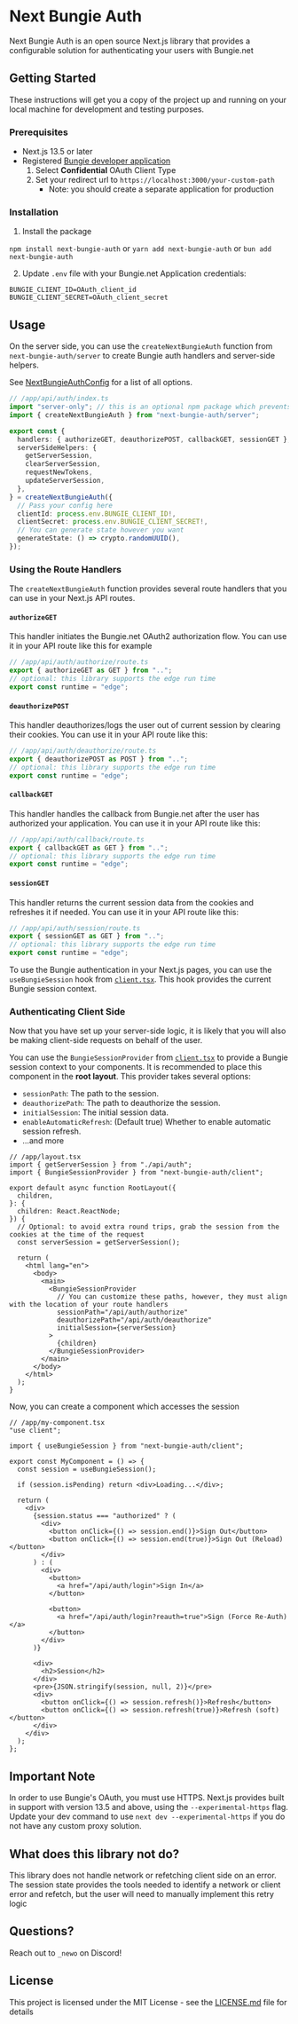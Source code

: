 # Next Bungie Auth

Next Bungie Auth is an open source Next.js library that provides a configurable solution for
authenticating your users with Bungie.net

## Getting Started

These instructions will get you a copy of the project up and running on your local machine for development and testing purposes.

### Prerequisites

- Next.js 13.5 or later
- Registered [Bungie developer application](https://www.bungie.net/en/Application)
  1.  Select **Confidential** OAuth Client Type
  2.  Set your redirect url to `https://localhost:3000/your-custom-path`
      - Note: you should create a separate application for production

### Installation

1. Install the package

`npm install next-bungie-auth` or `yarn add next-bungie-auth` or `bun add next-bungie-auth`

2. Update `.env` file with your Bungie.net Application credentials:

```env
BUNGIE_CLIENT_ID=OAuth_client_id
BUNGIE_CLIENT_SECRET=OAuth_client_secret
```

## Usage

On the server side, you can use the `createNextBungieAuth` function from `next-bungie-auth/server` to create Bungie auth handlers and server-side helpers.

See [NextBungieAuthConfig](`/src/types.ts`) for a list of all options.

```ts
// /app/api/auth/index.ts
import "server-only"; // this is an optional npm package which prevents your from accidentally importing server code on the client (npm install server-only)
import { createNextBungieAuth } from "next-bungie-auth/server";

export const {
  handlers: { authorizeGET, deauthorizePOST, callbackGET, sessionGET },
  serverSideHelpers: {
    getServerSession,
    clearServerSession,
    requestNewTokens,
    updateServerSession,
  },
} = createNextBungieAuth({
  // Pass your config here
  clientId: process.env.BUNGIE_CLIENT_ID!,
  clientSecret: process.env.BUNGIE_CLIENT_SECRET!,
  // You can generate state however you want
  generateState: () => crypto.randomUUID(),
});
```

### Using the Route Handlers

The `createNextBungieAuth` function provides several route handlers that you can use in your Next.js API routes.

#### `authorizeGET`

This handler initiates the Bungie.net OAuth2 authorization flow. You can use it in your API route like this for example

```ts
// /app/api/auth/authorize/route.ts
export { authorizeGET as GET } from "..";
// optional: this library supports the edge run time
export const runtime = "edge";
```

#### `deauthorizePOST`

This handler deauthorizes/logs the user out of current session by clearing their cookies. You can use it in your API route like this:

```ts
// /app/api/auth/deauthorize/route.ts
export { deauthorizePOST as POST } from "..";
// optional: this library supports the edge run time
export const runtime = "edge";
```

#### `callbackGET`

This handler handles the callback from Bungie.net after the user has authorized your application. You can use it in your API route like this:

```ts
// /app/api/auth/callback/route.ts
export { callbackGET as GET } from "..";
// optional: this library supports the edge run time
export const runtime = "edge";
```

#### `sessionGET`

This handler returns the current session data from the cookies and refreshes it if needed. You can use it in your API route like this:

```ts
// /app/api/auth/session/route.ts
export { sessionGET as GET } from "..";
// optional: this library supports the edge run time
export const runtime = "edge";
```

To use the Bungie authentication in your Next.js pages, you can use the `useBungieSession` hook from [`client.tsx`](src/client.tsx). This hook provides the current Bungie session context.

### Authenticating Client Side

Now that you have set up your server-side logic, it is likely that you will also be making client-side requests on behalf of the user.

You can use the `BungieSessionProvider` from [`client.tsx`](src/client.tsx) to provide a Bungie session context to your components. It is recommended to place this component in the **root layout**. This provider takes several options:

- `sessionPath`: The path to the session.
- `deauthorizePath`: The path to deauthorize the session.
- `initialSession`: The initial session data.
- `enableAutomaticRefresh`: (Default true) Whether to enable automatic session refresh.
- ...and more

```tsx
// /app/layout.tsx
import { getServerSession } from "./api/auth";
import { BungieSessionProvider } from "next-bungie-auth/client";

export default async function RootLayout({
  children,
}: {
  children: React.ReactNode;
}) {
  // Optional: to avoid extra round trips, grab the session from the cookies at the time of the request
  const serverSession = getServerSession();

  return (
    <html lang="en">
      <body>
        <main>
          <BungieSessionProvider
            // You can customize these paths, however, they must align with the location of your route handlers
            sessionPath="/api/auth/authorize"
            deauthorizePath="/api/auth/deauthorize"
            initialSession={serverSession}
          >
            {children}
          </BungieSessionProvider>
        </main>
      </body>
    </html>
  );
}
```

Now, you can create a component which accesses the session

```tsx
// /app/my-component.tsx
"use client";

import { useBungieSession } from "next-bungie-auth/client";

export const MyComponent = () => {
  const session = useBungieSession();

  if (session.isPending) return <div>Loading...</div>;

  return (
    <div>
      {session.status === "authorized" ? (
        <div>
          <button onClick={() => session.end()}>Sign Out</button>
          <button onClick={() => session.end(true)}>Sign Out (Reload)</button>
        </div>
      ) : (
        <div>
          <button>
            <a href="/api/auth/login">Sign In</a>
          </button>

          <button>
            <a href="/api/auth/login?reauth=true">Sign (Force Re-Auth)</a>
          </button>
        </div>
      )}

      <div>
        <h2>Session</h2>
      </div>
      <pre>{JSON.stringify(session, null, 2)}</pre>
      <div>
        <button onClick={() => session.refresh()}>Refresh</button>
        <button onClick={() => session.refresh(true)}>Refresh (soft)</button>
      </div>
    </div>
  );
};
```

## Important Note

In order to use Bungie's OAuth, you must use HTTPS. Next.js provides built in support with version 13.5 and above, using the `--experimental-https` flag. Update your dev command to use `next dev --experimental-https` if you do not have any custom proxy solution.

## What does this library not do?

This library does not handle network or refetching client side on an error. The session state provides the tools needed to identify a network or client error and refetch, but the user will need to manually implement this retry logic

## Questions?

Reach out to `_newo` on Discord!

## License

This project is licensed under the MIT License - see the [LICENSE.md](LICENSE.md) file for details
